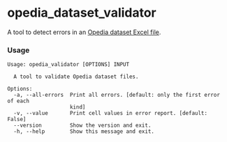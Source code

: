 opedia_dataset_validator
=====

A tool to detect errors in an [Opedia dataset Excel file](https://github.com/mdashkezari/opedia/tree/master/template).


### Usage
```
Usage: opedia_validator [OPTIONS] INPUT

  A tool to validate Opedia dataset files.

Options:
  -a, --all-errors  Print all errors. [default: only the first error of each
                    kind]
  -v, --value       Print cell values in error report. [default: False]
  --version         Show the version and exit.
  -h, --help        Show this message and exit.
```
